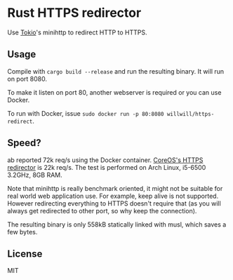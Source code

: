 # Rust HTTPS redirector

Use [Tokio](https://tokio.rs)'s minihttp to redirect HTTP to HTTPS.

## Usage

Compile with `cargo build --release` and run the resulting binary. It will run on port 8080.

To make it listen on port 80, another webserver is required or you can use Docker.

To run with Docker, issue `sudo docker run -p 80:8080 willwill/https-redirect`.

## Speed?

ab reported 72k req/s using the Docker container. [CoreOS's HTTPS redirector](quay.io/coreos/nginx-https-redirect) is 22k req/s.
The test is performed on Arch Linux, i5-6500 3.2GHz, 8GB RAM.

Note that minihttp is really benchmark oriented, it might not be suitable for real world web application use.
For example, keep alive is not supported. However redirecting everything to HTTPS doesn't require that (as you will always
get redirected to other port, so why keep the connection).

The resulting binary is only 558kB statically linked with musl, which saves a few bytes.

## License

MIT
